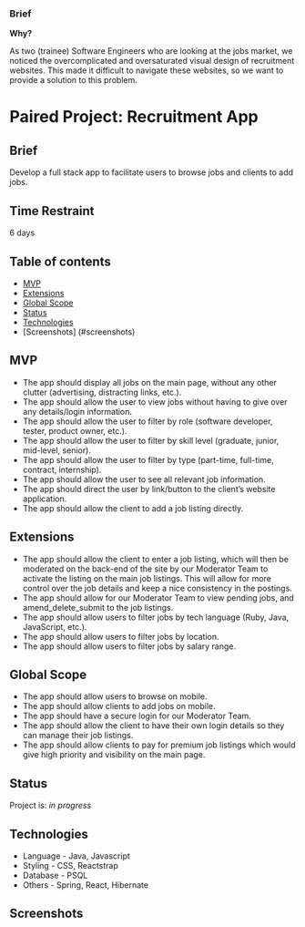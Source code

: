 ### Brief


**Why?**

As two (trainee) Software Engineers who are looking at the jobs market, we noticed the overcomplicated and oversaturated visual design of recruitment websites.
This made it difficult to navigate these websites, so we want to provide a solution to this problem.

# Paired Project: Recruitment App

## Brief
Develop a full stack app to facilitate users to browse jobs and clients to add jobs.

## Time Restraint
6 days

## Table of contents
* [MVP](#mvp)
* [Extensions](#extensions)
* [Global Scope](#global-scope)
* [Status](#status)
* [Technologies](#technologies)
* [Screenshots] (#screenshots)

## MVP
 * The app should display all jobs on the main page, without any other clutter (advertising, distracting links, etc.).
 * The app should allow the user to view jobs without having to give over any details/login information.
 * The app should allow the user to filter by role (software developer, tester, product owner, etc.).
 * The app should allow the user to filter by skill level (graduate, junior, mid-level, senior).
 * The app should allow the user to filter by type (part-time, full-time, contract, internship).
 * The app should allow the user to see all relevant job information.
 * The app should direct the user by link/button to the client’s website application.
 * The app should allow the client to add a job listing directly.

## Extensions
 * The app should allow the client to enter a job listing, which will then be moderated on the back-end of the site by our     Moderator Team to activate the listing on the main job listings. This will allow for more control over the job details and keep a nice consistency in the postings.
 * The app should allow for our Moderator Team to view pending jobs, and amend_delete_submit to the job listings.
 * The app should allow users to filter jobs by tech language (Ruby, Java, JavaScript, etc.).
 * The app should allow users to filter jobs by location.
 * The app should allow users to filter jobs by salary range.
 
 ## Global Scope
  * The app should allow users to browse on mobile.
 * The app should allow clients to add jobs on mobile.
 * The app should have a secure login for our Moderator Team.
 * The app should allow the client to have their own login details so they can manage their job listings.
 * The app should allow clients to pay for premium job listings which would give high priority and visibility on the main page.

## Status
Project is: _in progress_

## Technologies
* Language - Java, Javascript
* Styling - CSS, Reactstrap
* Database - PSQL
* Others - Spring, React, Hibernate

## Screenshots

